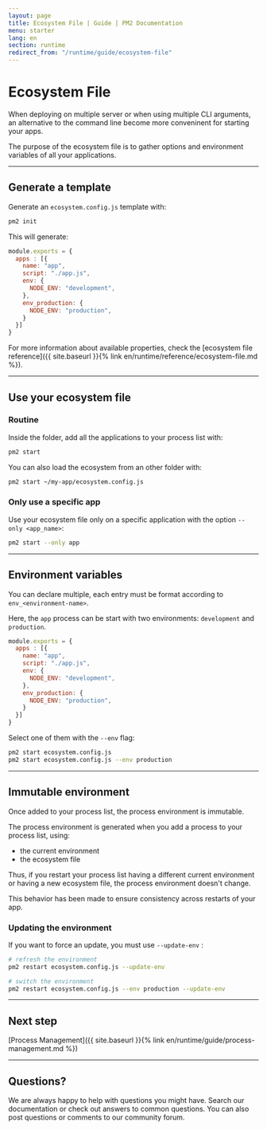 ```yaml
---
layout: page
title: Ecosystem File | Guide | PM2 Documentation
menu: starter
lang: en
section: runtime
redirect_from: "/runtime/guide/ecosystem-file"
---
```


# Ecosystem File

When deploying on multiple server or when using multiple CLI arguments, an alternative to the command line become more conveninent for starting your apps.

The purpose of the ecosystem file is to gather options and environment variables of all your applications.

---

## Generate a template

Generate an `ecosystem.config.js` template with:

```bash
pm2 init
```

This will generate:

```javascript
module.exports = {
  apps : [{
    name: "app",
    script: "./app.js",
    env: {
      NODE_ENV: "development",
    },
    env_production: {
      NODE_ENV: "production",
    }
  }]
}
```

For more information about available properties, check the [ecosystem file reference]({{ site.baseurl }}{% link en/runtime/reference/ecosystem-file.md %}).

---

## Use your ecosystem file

### Routine

Inside the folder, add all the applications to your process list with:

```bash
pm2 start
```

You can also load the ecosystem from an other folder with:

```bash
pm2 start ~/my-app/ecosystem.config.js
```

### Only use a specific app

Use your ecosystem file only on a specific application with the option `--only <app_name>`:

```bash
pm2 start --only app
```

---

## Environment variables

You can declare multiple, each entry must be format according to `env_<environment-name>`.

Here, the `app` process can be start with two environments: `development` and `production`.

```javascript
module.exports = {
  apps : [{
    name: "app",
    script: "./app.js",
    env: {
      NODE_ENV: "development",
    },
    env_production: {
      NODE_ENV: "production",
    }
  }]
}
```

Select one of them with the `--env` flag:

```bash
pm2 start ecosystem.config.js
pm2 start ecosystem.config.js --env production
```

---

## Immutable environment

Once added to your process list, the process environment is immutable.

The process environment is generated when you add a process to your process list, using:
- the current environment
- the ecosystem file

Thus, if you restart your process list having a different current environment or having a new ecosystem file, the process environment doesn't change.

This behavior has been made to ensure consistency across restarts of your app.

### Updating the environment

If you want to force an update, you must use `--update-env` :

```bash
# refresh the environment
pm2 restart ecosystem.config.js --update-env

# switch the environment
pm2 restart ecosystem.config.js --env production --update-env
```

---

## Next step

[Process Management]({{ site.baseurl }}{% link en/runtime/guide/process-management.md %})

---

## Questions?

We are always happy to help with questions you might have. Search our documentation or check out answers to common questions. You can also post questions or comments to our community forum.
